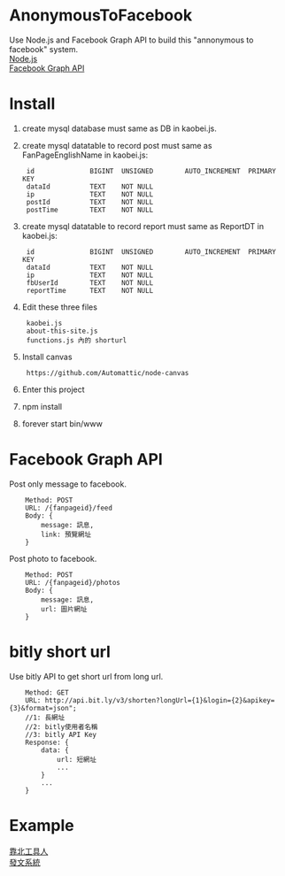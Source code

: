 # AnonymousToFacebook
Use Node.js and Facebook Graph API to build this "annonymous to facebook" system.<br/>
<a href="https://nodejs.org/" target="_blank">Node.js</a><br/>
<a href="https://developers.facebook.com/tools/explorer/" target="_blank">Facebook Graph API</a>

# Install
1. create mysql database must same as DB in kaobei.js.

2. create mysql datatable to record post must same as FanPageEnglishName in kaobei.js:

        id              BIGINT  UNSIGNED        AUTO_INCREMENT  PRIMARY KEY
        dataId          TEXT    NOT NULL
        ip              TEXT    NOT NULL
        postId          TEXT    NOT NULL
        postTime        TEXT    NOT NULL
        
3. create mysql datatable to record report must same as ReportDT in kaobei.js:

        id              BIGINT  UNSIGNED        AUTO_INCREMENT  PRIMARY KEY
        dataId          TEXT    NOT NULL
        ip              TEXT    NOT NULL
        fbUserId        TEXT    NOT NULL
        reportTime      TEXT    NOT NULL

4. Edit these three files

        kaobei.js
        about-this-site.js
        functions.js 內的 shorturl
    
5. Install canvas

        https://github.com/Automattic/node-canvas

6. Enter this project

7. npm install

8. forever start bin/www

#  Facebook Graph API
Post only message to facebook.

        Method: POST
        URL: /{fanpageid}/feed
        Body: {
            message: 訊息,
            link: 預覽網址
        }

Post photo to facebook.

        Method: POST
        URL: /{fanpageid}/photos
        Body: {
            message: 訊息,
            url: 圖片網址
        }

# bitly short url
Use bitly API to get short url from long url.

        Method: GET
        URL: http://api.bit.ly/v3/shorten?longUrl={1}&login={2}&apikey={3}&format=json";
        //1: 長網址
        //2: bitly使用者名稱
        //3: bitly API Key
        Response: {
            data: {
                url: 短網址
                ...
            }
            ...
        }

# Example
<a href="https://www.facebook.com/toolmanpage/" target="_blank">靠北工具人</a><br/>
<a href="http://toolman.kaobei.ga/" target="_blank">發文系統</a>
